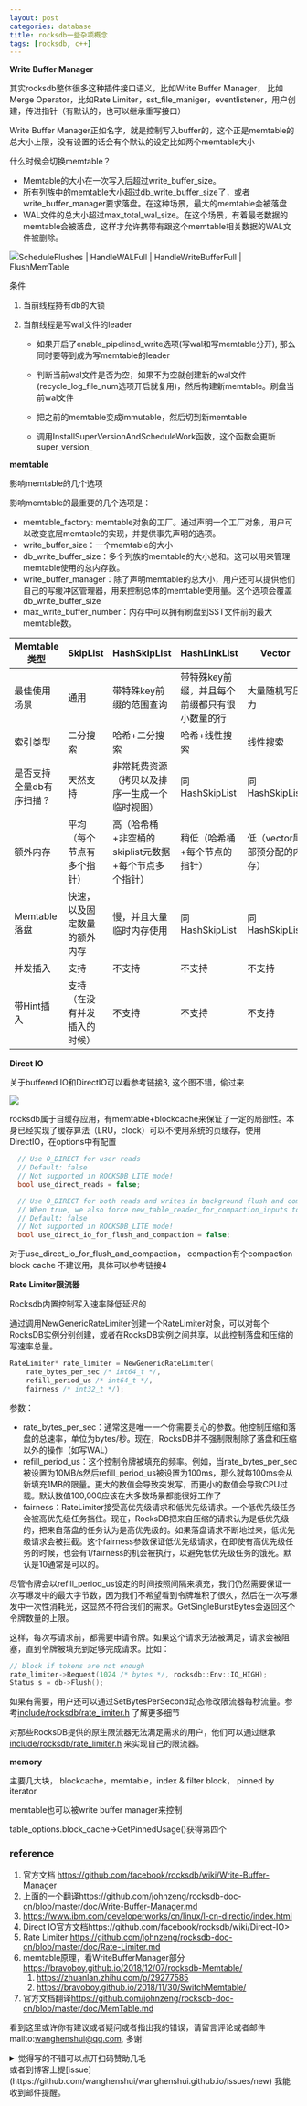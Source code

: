 ```yaml
---
layout: post
categories: database
title: rocksdb一些杂项概念
tags: [rocksdb, c++]
---
```

  

**Write Buffer Manager**

其实rocksdb整体很多这种插件接口语义，比如Write Buffer Manager， 比如Merge Operator，比如Rate Limiter，sst_file_maniger，eventlistener，用户创建，传进指针（有默认的，也可以继承重写接口）

Write Buffer Manager正如名字，就是控制写入buffer的，这个正是memtable的总大小上限，没有设置的话会有个默认的设定比如两个memtable大小

什么时候会切换memtable？

- Memtable的大小在一次写入后超过write_buffer_size。
- 所有列族中的memtable大小超过db_write_buffer_size了，或者write_buffer_manager要求落盘。在这种场景，最大的memtable会被落盘
- WAL文件的总大小超过max_total_wal_size。在这个场景，有着最老数据的memtable会被落盘，这样才允许携带有跟这个memtable相关数据的WAL文件被删除。

![](https://bravoboy.github.io/images/memtable_switch.jpg)ScheduleFlushes | HandleWALFull |  HandleWriteBufferFull | FlushMemTable

条件

1. 当前线程持有db的大锁

2. 当前线程是写wal文件的leader

   - 如果开启了enable_pipelined_write选项(写wal和写memtable分开), 那么同时要等到成为写memtable的leader

   - 判断当前wal文件是否为空，如果不为空就创建新的wal文件(recycle_log_file_num选项开启就复用)，然后构建新memtable。刷盘当前wal文件
   - 把之前的memtable变成immutable，然后切到新memtable

   - 调用InstallSuperVersionAndScheduleWork函数，这个函数会更新super_version_

**memtable**

影响memtable的几个选项

影响memtable的最重要的几个选项是：

- memtable_factory: memtable对象的工厂。通过声明一个工厂对象，用户可以改变底层memtable的实现，并提供事先声明的选项。
- write_buffer_size：一个memtable的大小
- db_write_buffer_size：多个列族的memtable的大小总和。这可以用来管理memtable使用的总内存数。
- write_buffer_manager：除了声明memtable的总大小，用户还可以提供他们自己的写缓冲区管理器，用来控制总体的memtable使用量。这个选项会覆盖db_write_buffer_size
- max_write_buffer_number：内存中可以拥有刷盘到SST文件前的最大memtable数。

| Memtable类型             | SkipList                     | HashSkipList                                         | HashLinkList                                  | Vector                       |
| ------------------------ | ---------------------------- | ---------------------------------------------------- | --------------------------------------------- | ---------------------------- |
| 最佳使用场景             | 通用                         | 带特殊key前缀的范围查询                              | 带特殊key前缀，并且每个前缀都只有很小数量的行 | 大量随机写压力               |
| 索引类型                 | 二分搜索                     | 哈希+二分搜索                                        | 哈希+线性搜索                                 | 线性搜索                     |
| 是否支持全量db有序扫描？ | 天然支持                     | 非常耗费资源（拷贝以及排序一生成一个临时视图）       | 同HashSkipList                                | 同HashSkipList               |
| 额外内存                 | 平均（每个节点有多个指针）   | 高（哈希桶+非空桶的skiplist元数据+每个节点多个指针） | 稍低（哈希桶+每个节点的指针）                 | 低（vector尾部预分配的内存） |
| Memtable落盘             | 快速，以及固定数量的额外内存 | 慢，并且大量临时内存使用                             | 同HashSkipList                                | 同HashSkipList               |
| 并发插入                 | 支持                         | 不支持                                               | 不支持                                        | 不支持                       |
| 带Hint插入               | 支持（在没有并发插入的时候） | 不支持                                               | 不支持                                        | 不支持                       |

**Direct IO**

关于buffered IO和DirectIO可以看参考链接3, 这个图不错，偷过来

![](<http://blog.chinaunix.net/attachment/201310/13/29075379_138165232328pb.jpg>)

rocksdb属于自缓存应用，有memtable+blockcache来保证了一定的局部性。本身已经实现了缓存算法（LRU，clock）可以不使用系统的页缓存，使用DirectIO，在options中有配置

```c++
  // Use O_DIRECT for user reads
  // Default: false
  // Not supported in ROCKSDB_LITE mode!
  bool use_direct_reads = false;

  // Use O_DIRECT for both reads and writes in background flush and compactions
  // When true, we also force new_table_reader_for_compaction_inputs to true.
  // Default: false
  // Not supported in ROCKSDB_LITE mode!
  bool use_direct_io_for_flush_and_compaction = false;
```



对于use_direct_io_for_flush_and_compaction， compaction有个compaction block cache 不建议用，具体可以参考链接4



**Rate Limiter限流器**

Rocksdb内置控制写入速率降低延迟的

通过调用NewGenericRateLimiter创建一个RateLimiter对象，可以对每个RocksDB实例分别创建，或者在RocksDB实例之间共享，以此控制落盘和压缩的写速率总量。

```c++
RateLimiter* rate_limiter = NewGenericRateLimiter(
    rate_bytes_per_sec /* int64_t */, 
    refill_period_us /* int64_t */,
    fairness /* int32_t */);
```

参数：

- rate_bytes_per_sec：通常这是唯一一个你需要关心的参数。他控制压缩和落盘的总速率，单位为bytes/秒。现在，RocksDB并不强制限制除了落盘和压缩以外的操作（如写WAL）
- refill_period_us：这个控制令牌被填充的频率。例如，当rate_bytes_per_sec被设置为10MB/s然后refill_period_us被设置为100ms，那么就每100ms会从新填充1MB的限量。更大的数值会导致突发写，而更小的数值会导致CPU过载。默认数值100,000应该在大多数场景都能很好工作了
- fairness：RateLimiter接受高优先级请求和低优先级请求。一个低优先级任务会被高优先级任务挡住。现在，RocksDB把来自压缩的请求认为是低优先级的，把来自落盘的任务认为是高优先级的。如果落盘请求不断地过来，低优先级请求会被拦截。这个fairness参数保证低优先级请求，在即使有高优先级任务的时候，也会有1/fairness的机会被执行，以避免低优先级任务的饿死。默认是10通常是可以的。

尽管令牌会以refill_period_us设定的时间按照间隔来填充，我们仍然需要保证一次写爆发中的最大字节数，因为我们不希望看到令牌堆积了很久，然后在一次写爆发中一次性消耗光，这显然不符合我们的需求。GetSingleBurstBytes会返回这个令牌数量的上限。

这样，每次写请求前，都需要申请令牌。如果这个请求无法被满足，请求会被阻塞，直到令牌被填充到足够完成请求。比如：

```c++
// block if tokens are not enough
rate_limiter->Request(1024 /* bytes */, rocksdb::Env::IO_HIGH); 
Status s = db->Flush();
```

如果有需要，用户还可以通过SetBytesPerSecond动态修改限流器每秒流量。参考[include/rocksdb/rate_limiter.h](https://github.com/facebook/rocksdb/blob/master/include/rocksdb/rate_limiter.h) 了解更多细节

对那些RocksDB提供的原生限流器无法满足需求的用户，他们可以通过继承[include/rocksdb/rate_limiter.h](https://github.com/facebook/rocksdb/blob/master/include/rocksdb/rate_limiter.h) 来实现自己的限流器。



**memory**

主要几大块， blockcache，memtable，index & filter block， pinned by iterator

memtable也可以被write buffer manager来控制

table_options.block_cache->GetPinnedUsage()获得第四个

### reference

1.  官方文档 https://github.com/facebook/rocksdb/wiki/Write-Buffer-Manager
2. 上面的一个翻译<https://github.com/johnzeng/rocksdb-doc-cn/blob/master/doc/Write-Buffer-Manager.md>
3.  <https://www.ibm.com/developerworks/cn/linux/l-cn-directio/index.html>
4.  Direct IO官方文档https://github.com/facebook/rocksdb/wiki/Direct-IO>
5.  Rate Limiter <https://github.com/johnzeng/rocksdb-doc-cn/blob/master/doc/Rate-Limiter.md>
6.  memtable原理，看WriteBufferManager部分<https://bravoboy.github.io/2018/12/07/rocksdb-Memtable/>
    1.  <https://zhuanlan.zhihu.com/p/29277585>
    2.  <https://bravoboy.github.io/2018/11/30/SwitchMemtable/>
7.  官方文档翻译<https://github.com/johnzeng/rocksdb-doc-cn/blob/master/doc/MemTable.md>

看到这里或许你有建议或者疑问或者指出我的错误，请留言评论或者邮件mailto:wanghenshui@qq.com, 多谢! 
<details>
<summary>觉得写的不错可以点开扫码赞助几毛</summary>
![微信转账](https://wanghenshui.github.io/assets/wepay.png)
</details>或者到博客上提[issue](https://github.com/wanghenshui/wanghenshui.github.io/issues/new) 我能收到邮件提醒。

